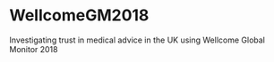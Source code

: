 # WellcomeGM2018
Investigating trust in medical advice in the UK using Wellcome Global Monitor 2018

